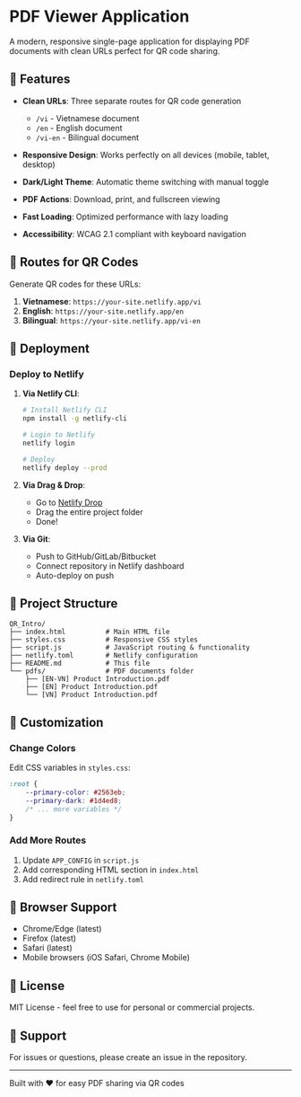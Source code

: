 # PDF Viewer Application

A modern, responsive single-page application for displaying PDF documents with clean URLs perfect for QR code sharing.

## 🌟 Features

- **Clean URLs**: Three separate routes for QR code generation
  - `/vi` - Vietnamese document
  - `/en` - English document  
  - `/vi-en` - Bilingual document
  
- **Responsive Design**: Works perfectly on all devices (mobile, tablet, desktop)
- **Dark/Light Theme**: Automatic theme switching with manual toggle
- **PDF Actions**: Download, print, and fullscreen viewing
- **Fast Loading**: Optimized performance with lazy loading
- **Accessibility**: WCAG 2.1 compliant with keyboard navigation

## 📱 Routes for QR Codes

Generate QR codes for these URLs:

1. **Vietnamese**: `https://your-site.netlify.app/vi`
2. **English**: `https://your-site.netlify.app/en`
3. **Bilingual**: `https://your-site.netlify.app/vi-en`

## 🚀 Deployment

### Deploy to Netlify

1. **Via Netlify CLI**:
   ```bash
   # Install Netlify CLI
   npm install -g netlify-cli
   
   # Login to Netlify
   netlify login
   
   # Deploy
   netlify deploy --prod
   ```

2. **Via Drag & Drop**:
   - Go to [Netlify Drop](https://app.netlify.com/drop)
   - Drag the entire project folder
   - Done!

3. **Via Git**:
   - Push to GitHub/GitLab/Bitbucket
   - Connect repository in Netlify dashboard
   - Auto-deploy on push

## 📂 Project Structure

```
QR_Intro/
├── index.html          # Main HTML file
├── styles.css          # Responsive CSS styles
├── script.js           # JavaScript routing & functionality
├── netlify.toml        # Netlify configuration
├── README.md           # This file
└── pdfs/               # PDF documents folder
    ├── [EN-VN] Product Introduction.pdf
    ├── [EN] Product Introduction.pdf
    └── [VN] Product Introduction.pdf
```

## 🎨 Customization

### Change Colors

Edit CSS variables in `styles.css`:

```css
:root {
    --primary-color: #2563eb;
    --primary-dark: #1d4ed8;
    /* ... more variables */
}
```

### Add More Routes

1. Update `APP_CONFIG` in `script.js`
2. Add corresponding HTML section in `index.html`
3. Add redirect rule in `netlify.toml`

## 🔧 Browser Support

- Chrome/Edge (latest)
- Firefox (latest)
- Safari (latest)
- Mobile browsers (iOS Safari, Chrome Mobile)

## 📄 License

MIT License - feel free to use for personal or commercial projects.

## 🤝 Support

For issues or questions, please create an issue in the repository.

---

Built with ❤️ for easy PDF sharing via QR codes